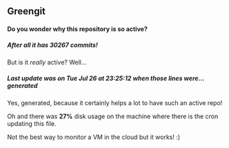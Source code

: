 ## Greengit

#### Do you wonder why this repository is so active?

##### After all it has 30267 commits!

But is it *really* active? Well...

##### Last update was on Tue Jul 26 at 23:25:12 when those lines were... generated

Yes, generated, because it certainly helps a lot to have such an active repo!

Oh and there was **27%** disk usage on the machine
where there is the cron updating this file.

Not the best way to monitor a VM in the cloud but it works! :)
